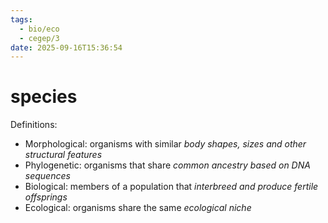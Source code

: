```yaml
---
tags:
  - bio/eco
  - cegep/3
date: 2025-09-16T15:36:54
---
```


# species

Definitions:

- Morphological: organisms with similar *body shapes, sizes and other structural features*
- Phylogenetic: organisms that share *common ancestry based on DNA sequences*
- Biological: members of a population that *interbreed and produce fertile offsprings*
- Ecological: organisms share the same *ecological niche*